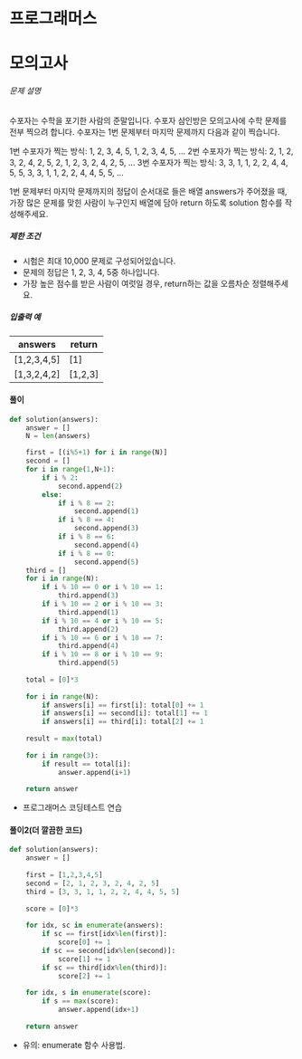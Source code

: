 # 프로그래머스

# 모의고사

###### 문제 설명

수포자는 수학을 포기한 사람의 준말입니다. 수포자 삼인방은 모의고사에 수학 문제를 전부 찍으려 합니다. 수포자는 1번 문제부터 마지막 문제까지 다음과 같이 찍습니다.

1번 수포자가 찍는 방식: 1, 2, 3, 4, 5, 1, 2, 3, 4, 5, ...
2번 수포자가 찍는 방식: 2, 1, 2, 3, 2, 4, 2, 5, 2, 1, 2, 3, 2, 4, 2, 5, ...
3번 수포자가 찍는 방식: 3, 3, 1, 1, 2, 2, 4, 4, 5, 5, 3, 3, 1, 1, 2, 2, 4, 4, 5, 5, ...

1번 문제부터 마지막 문제까지의 정답이 순서대로 들은 배열 answers가 주어졌을 때, 가장 많은 문제를 맞힌 사람이 누구인지 배열에 담아 return 하도록 solution 함수를 작성해주세요.

##### 제한 조건

- 시험은 최대 10,000 문제로 구성되어있습니다.
- 문제의 정답은 1, 2, 3, 4, 5중 하나입니다.
- 가장 높은 점수를 받은 사람이 여럿일 경우, return하는 값을 오름차순 정렬해주세요.

##### 입출력 예

| answers     | return  |
| ----------- | ------- |
| [1,2,3,4,5] | [1]     |
| [1,3,2,4,2] | [1,2,3] |

#### 풀이

```python
def solution(answers):
    answer = []
    N = len(answers)

    first = [(i%5+1) for i in range(N)]
    second = []
    for i in range(1,N+1):
        if i % 2:
            second.append(2)
        else:
            if i % 8 == 2:
                second.append(1)
            if i % 8 == 4:
                second.append(3)
            if i % 8 == 6:
                second.append(4)
            if i % 8 == 0:
                second.append(5)
    third = []
    for i in range(N):
        if i % 10 == 0 or i % 10 == 1:
            third.append(3)
        if i % 10 == 2 or i % 10 == 3:
            third.append(1)
        if i % 10 == 4 or i % 10 == 5:
            third.append(2)
        if i % 10 == 6 or i % 10 == 7:
            third.append(4)
        if i % 10 == 8 or i % 10 == 9:
            third.append(5)
            
    total = [0]*3
    
    for i in range(N):
        if answers[i] == first[i]: total[0] += 1
        if answers[i] == second[i]: total[1] += 1
        if answers[i] == third[i]: total[2] += 1
            
    result = max(total)
    
    for i in range(3):
        if result == total[i]:
            answer.append(i+1)
    
    return answer
```

- 프로그래머스 코딩테스트 연습

#### 풀이2(더 깔끔한 코드)

```python
def solution(answers):
    answer = []
    
    first = [1,2,3,4,5]
    second = [2, 1, 2, 3, 2, 4, 2, 5]
    third = [3, 3, 1, 1, 2, 2, 4, 4, 5, 5]
    
    score = [0]*3
    
    for idx, sc in enumerate(answers):
        if sc == first[idx%len(first)]:
            score[0] += 1
        if sc == second[idx%len(second)]:
            score[1] += 1
        if sc == third[idx%len(third)]:
            score[2] += 1
    
    for idx, s in enumerate(score):
        if s == max(score):
            answer.append(idx+1)
    
    return answer
```

- 유의: enumerate 함수 사용법.